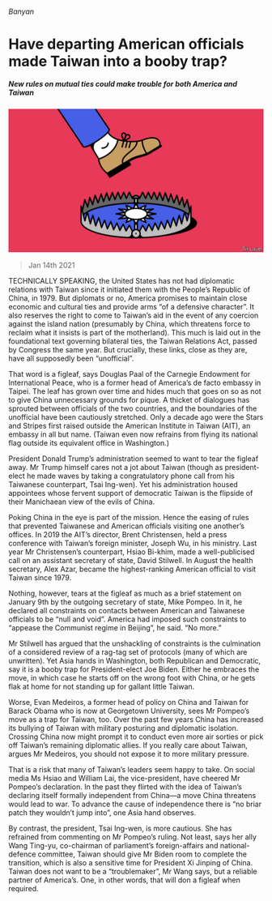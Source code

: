 ###### Banyan

# Have departing American officials made Taiwan into a booby trap? 

##### New rules on mutual ties could make trouble for both America and Taiwan 

![image](images/20210116_ASD001_0.jpg) 

> Jan 14th 2021 


TECHNICALLY SPEAKING, the United States has not had diplomatic relations with Taiwan since it initiated them with the People’s Republic of China, in 1979. But diplomats or no, America promises to maintain close economic and cultural ties and provide arms “of a defensive character”. It also reserves the right to come to Taiwan’s aid in the event of any coercion against the island nation (presumably by China, which threatens force to reclaim what it insists is part of the motherland). This much is laid out in the foundational text governing bilateral ties, the Taiwan Relations Act, passed by Congress the same year. But crucially, these links, close as they are, have all supposedly been “unofficial”.


That word is a figleaf, says Douglas Paal of the Carnegie Endowment for International Peace, who is a former head of America’s de facto embassy in Taipei. The leaf has grown over time and hides much that goes on so as not to give China unnecessary grounds for pique. A thicket of dialogues has sprouted between officials of the two countries, and the boundaries of the unofficial have been cautiously stretched. Only a decade ago were the Stars and Stripes first raised outside the American Institute in Taiwan (AIT), an embassy in all but name. (Taiwan even now refrains from flying its national flag outside its equivalent office in Washington.)



President Donald Trump’s administration seemed to want to tear the figleaf away. Mr Trump himself cares not a jot about Taiwan (though as president-elect he made waves by taking a congratulatory phone call from his Taiwanese counterpart, Tsai Ing-wen). Yet his administration housed appointees whose fervent support of democratic Taiwan is the flipside of their Manichaean view of the evils of China.


Poking China in the eye is part of the mission. Hence the easing of rules that prevented Taiwanese and American officials visiting one another’s offices. In 2019 the AIT’s director, Brent Christensen, held a press conference with Taiwan’s foreign minister, Joseph Wu, in his ministry. Last year Mr Christensen’s counterpart, Hsiao Bi-khim, made a well-publicised call on an assistant secretary of state, David Stilwell. In August the health secretary, Alex Azar, became the highest-ranking American official to visit Taiwan since 1979.


Nothing, however, tears at the figleaf as much as a brief statement on January 9th by the outgoing secretary of state, Mike Pompeo. In it, he declared all constraints on contacts between American and Taiwanese officials to be “null and void”. America had imposed such constraints to “appease the Communist regime in Beijing”, he said. “No more.”


Mr Stilwell has argued that the unshackling of constraints is the culmination of a considered review of a rag-tag set of protocols (many of which are unwritten). Yet Asia hands in Washington, both Republican and Democratic, say it is a booby trap for President-elect Joe Biden. Either he embraces the move, in which case he starts off on the wrong foot with China, or he gets flak at home for not standing up for gallant little Taiwan.


Worse, Evan Medeiros, a former head of policy on China and Taiwan for Barack Obama who is now at Georgetown University, sees Mr Pompeo’s move as a trap for Taiwan, too. Over the past few years China has increased its bullying of Taiwan with military posturing and diplomatic isolation. Crossing China now might prompt it to conduct even more air sorties or pick off Taiwan’s remaining diplomatic allies. If you really care about Taiwan, argues Mr Medeiros, you should not expose it to more military pressure.


That is a risk that many of Taiwan’s leaders seem happy to take. On social media Ms Hsiao and William Lai, the vice-president, have cheered Mr Pompeo’s declaration. In the past they flirted with the idea of Taiwan’s declaring itself formally independent from China—a move China threatens would lead to war. To advance the cause of independence there is “no briar patch they wouldn’t jump into”, one Asia hand observes.


By contrast, the president, Tsai Ing-wen, is more cautious. She has refrained from commenting on Mr Pompeo’s ruling. Not least, says her ally Wang Ting-yu, co-chairman of parliament’s foreign-affairs and national-defence committee, Taiwan should give Mr Biden room to complete the transition, which is also a sensitive time for President Xi Jinping of China. Taiwan does not want to be a “troublemaker”, Mr Wang says, but a reliable partner of America’s. One, in other words, that will don a figleaf when required.

